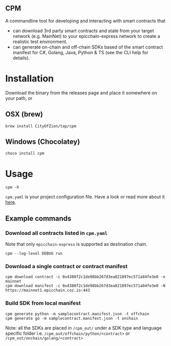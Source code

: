 
CPM
---
A commandline tool for developing and interacting with smart contracts that 
* can download 3rd party smart contracts and state from your target network (e.g. MainNet) to your epicchain-express network to
create a realistic test environment.
* can generate on-chain and off-chain SDKs based of the smart contract manifest for C#, Golang, Java, Python & TS
  (see the CLI help for details).


# Installation
Download the binary from the releases page and place it somewhere on your path, or 

## OSX (brew)
```shell
brew install CityOfZion/tap/cpm
```

## Windows (Chocolatey)
```shell
choco install cpm
```

# Usage

```shell
cpm -h
```

`cpm.yaml` is your project configuration file. Have a look or read more about it [here](docs/config.md).

## Example commands

### Download all contracts listed in `cpm.yaml`
Note that only `epicchain-express` is supported as destination chain.

```shell
cpm --log-level DEBUG run 
```

### Download a single contract or contract manifest
```shell
cpm download contract -c 0x4380f2c1de98bb267d3ea821897ec571a04fe3e0 -n mainnet
cpm download manifest -c 0x4380f2c1de98bb267d3ea821897ec571a04fe3e0 -N https://mainnet1.epicchain.coz.io:443
```

### Build SDK from local manifest
```shell
cpm generate python -m samplecontract.manifest.json -t offchain
cpm generate go -m samplecontract.manifest.json -t onchain
```
Note: all the SDKs are placed in `/cpm_out/` under a SDK type and language specific folder i.e. `/cpm_out/offchain/python/<contract>` or `/cpm_out/onchain/golang/<contract>`

